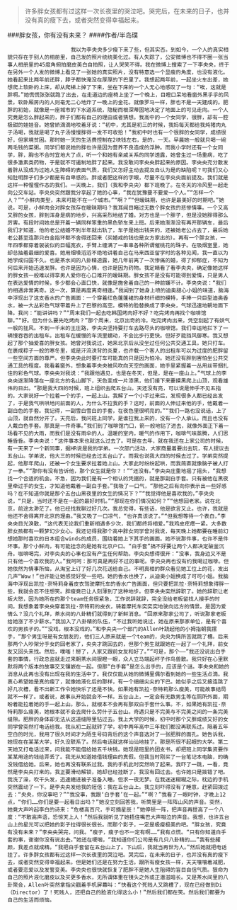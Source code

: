 > 许多胖女孩都有过这样一次长夜里的哭泣吧。哭完后，在未来的日子，也并没有真的瘦下去，或者突然变得幸福起来。

###胖女孩，你有没有未来？
####作者/半岛璞

						我以为李央央多少瘦下来了些，但其实否。到如今，一个人的真实相貌只存在于别人的相册里，自己发的照片统统美化过。有人失踪了，公安微博也不得不圈一张当事人相册里的45度角俯拍磨皮美白自拍照，让人哭笑不得。我在微博上搜索了一下李央央，终于在另外一个人发的微博上看见了一张她的真实照片，没有特意选一个显瘦的角度，也没有液化。她看起来比两年前还胖，脖子都快淹没在厚厚的下巴里了。我想起两年前，一起坐火车出差，她想爬上软卧的上床，却从爬梯上掉了下来，坐在下床的一个人无心地感叹了一句：“唉，这就是胖啊。”她慌慌张张就跑了出去，在走道边的座椅上坐了一个晚上，目瞪口呆地看窗外黑乎乎的风景。软卧厢房内的人则毫无二心地炸了一晚上的金花。就像罗马一样，胖也不是一天建成的。肥胖的初始，就像是一座城市的下水道系统，隐秘而根深蒂固地决定了地面上的可见走向。一个人究竟是怎么胖起来的，胖子们都有自己的理由或者猜想。我高中的一个女同学，很胖，却有一腔极甜的娃娃音。她曾娇滴滴地咬着牙说：“初中，尤其是初三的时候，我妈每天都给我炖猪肉丸子汤喝，我就是喝了丸子汤慢慢胖得一发不可收拾！”我初中时也有一个很胖的女同学，成绩很好，但家境贫困。那时她一天的生活费控制在2块钱左右，是的，一天。早晨她一般就只喝一碗两毛钱的菜粥。同学们都说她的胖也许是因为营养不良造成的浮肿。而我小学时还有一个女同学，胖，胸也不合时宜地大了点，听一个和她有亲戚关系的同学透露，她曾生过一场重病，吃了很多激素类药物，于是就不可遏制地胖了起来。我没敢问李央央胖起来的原因。李央央充分散发着胖从没成为过她人生障碍的表面气质，我们又怎好主动去提及自认为是的缺陷呢？可我们又心知肚明胖子们多少都是有自卑感的。胖或者肥这样的字眼，尽量不在李央央面前提及。我们就是这样一种惺惺作态的我们。一天晚上，我们（我和李央央）都下班晚了。在冬天的冷风里一起走向公交车站。李央央突然跟我分享起了她的心事，“我在犹豫要不要爱一个人。”“怎样一个人？”“小鲜肉类型，未来可能不在一个城市。”“啊？”“但暧昧期，也许是最美好的时期吧。”她说。可是，小鲜肉会对胖女孩存在暧昧期吗？我耳闻目睹过无数个胖女孩的悲惨情事。一个又高又胖的女孩，胖到浑身是病的地步，兴高采烈地结了婚。对方也是一个胖子，但是没她胖得那么厉害。有段时间她总是开着一辆同样笨重的黑色轿车来上班。后来她渐渐没有再开那辆车，最后我们才知道，他的老公结婚不到半年就出轨了，车子是她出钱买的，还被她老公占去了，最后她老公甚至连那只白金指环都不舍得还回来（买婚戒的钱也是女方家出的）。再有一个胖女孩，一年四季都穿着袈裟似的巨幅宽衣，手臂上缠满了一串串各种所谓催桃花的珠子。在吸烟室里，她却总抽着最细的爱喜。她用烟嗓滔滔不绝地讲着自己在马来西亚留学时的各种见闻，我一直以为她学成归国不久。也是茶水间的八卦精透露，她几年前离了一次惨痛的婚，得了抑郁症，不知为何后来开始迅速发胖。也许是因为心情，也许是因为药物。我定睛看了看李央央，确定像她这样的胖女孩一般难以得享男人爱你在心口难开的暧昧期。胖女孩不是没有可能得到爱情，只是男人在表达爱情的时候，多少都会心直口快，就像是施舍着自己的一种前嫌不计。李央央说：“我们的相遇非常离奇。这一次，算是再度离奇相逢。”我闻到了她身上喷的迪奥甜心小姐的味道，脑海中浮现出了这支香水的广告画面：一个穿着红色蓬蓬裙的身材纤细的模特，手捧一只巨型迪奥香水，被一大丛彩色气球带着升上了巴黎的高空。模特的脸替换成了李央央，气球迅速地朝地面下降。我问：“能讲讲吗？”“周末我们一起去吃韩国烤肉好不好？吃完烤肉再找个咖啡馆聊。”“好。但为什么要先吃烤肉？”那个周末，北京出奇的冷。吃完烤肉出来，凭空刮起了有妖气一般的狂风。不到一千米的王庄路，李央央坚持要打车去路尽头的咖啡馆。我们幸运地拦下了一辆慢吞吞的出租车。出租车在缓慢的车流里蠕动，不会比步行更快。但好歹能挡风御寒。我又想起了那个抽爱喜的胖女孩。她曾对我说过，她来北京后从没坐过任何公共交通工具，她只打车。在裹成粽子一般的寒冬里，或是汗流浃背的炎夏，也许载一个客人的出租车可以为过度的肥胖留一些空间方面的尊严。但李央央此时要打车可能真的只是因为怕冷。她还没有胖到害怕坐公共交通工具的程度。我看着窗外，想象着李央央被风吹向天空的画面，她手里紧握着一丛用丝带捆扎住的彩色气球。李央央对我说：“我跟他遇见，也是在冬天，但是，是在一座山上。”气球上的李央央逐渐降落在一座北方的名山脚下，天色变成一片漆黑，他们接下来要摸黑爬上山顶，观看雄伟的日出。“那是我大四的时候，班上组织去爬五台山。天还没有亮，可以说是伸手不见五指的。大家说好一个拉着一个的手，一起上山。我解了一个小手过来后，发现很多人都已经出发了，于是我气哄哄地问前面的人，为什么不拉我的手？这时，前面的人伸过来他的手，他戴着一副白色的手套。我记得，一副雪白雪白的手套，在夜色里很明亮的。”“我们一路也没说话，上了山顶，就自然分开了。天亮后，我问班上同学，是谁拉我上来的，没有一个人承认。而且也没有人戴白色手套。那真是一件奇事。”我们到了咖啡馆门口，箭一般地钻了进去，就像外面正下着一场看不见的大雨，而我们是没有雨伞的人。温暖的室内，暖气的作用下，咖啡气味蒸腾，人们思睡昏昏。李央央说：“这件事本来也就这么过去了。可是在去年，就在我还在上家公司的时候，有一天来了一个新同事，据HR说是我的学弟。一次部门活动，大家商量着要出去玩，有人提议去五台山。学弟说，他大三的时候已经去过五台山了。而我也说我大四的时候去过了。学弟突然提起，他那年爬山，还被一个女生要求拉着她上山。大家此时纷纷起哄，而我简直就像脑子被人打了一拳。”“那你有没有告诉他，那个女生就是你？！”“还没有。”李央央庄重地摇了摇头，“我想找一个合适的机会。不急，因为我们是有一个相认的凭据的，就是那副白手套。只有被他在黑夜里牵过手的女生，才知道他戴着一副白手套。”我吸了一口气，“那他之后有向你表示出一些好感吗？在不知道你就是那个五台山黑夜里的女生的情况下？”“我觉得他是喜欢我的，”李央央说，“只是，当时还不是在一起的最好时机。”“那现在你们情况如何？”“他想回老家。说在北京，前途太渺茫了。他已经找我聊过好几次。我总觉得，有些话，他是欲言又止。也许，我就是他还不舍得离开北京的理由。”我又吸了一口凉气，“也许真该说了。”“但我想等待一个表白，”李央央目光涣散，“这代表无论我们重新相遇多少次，我们都终将相爱。”我鸡皮疙瘩一紧。大多数胖女孩都有一颗梦幻少女心。我还记得我那个高中胖女同学曾对我说，每天晚上她都要在睡前幻想她那时喜欢的日本组合winds的成员，围绕着她上下其手的画面。她不说那件事，也许不是件坏事。那个小鲜肉，有可能挂念的是她有北京户口。“白手套”搞不好要让两个人都决定破釜沉舟。咖啡喝完，对李央央的心事也没有产生任何帮助。李央央想得很开：“没事，我身边又不是只有他一个喜欢我的人。”我呵呵：那可真是再好不过的事呢。李央央再也没有约我喝过咖啡。但她依然为情事所恼，从淘宝上订了好几次花送给自己。不明真相的群众看见她工位上的花，发出几声“Wow！”也许能让她感觉好受一些吧。她的香水也换了，从迪奥小姐换成了可可小姐。我脑海中浮现出凯拉·奈特莉身着皮衣驾驶摩托车的香水广告画面，但只要把凯拉·奈特莉想象得胖一些，我就会忍不住想笑。胖瘦竟已让人刻薄到了这种地步。但李央央突然辞职了。她的辞职让老板大怒，因为她所在的那个team任务很紧急，工作说辞就辞，完全没给老板留找人接手的时间。我想象着李央央穿着凯拉·奈特莉的皮衣，骑着摩托车突突突地驶向远方的情景。是因为爱情么？没几个礼拜，茶水间的八卦精们就得到了新鲜消息。“回原来那家公司了，听说那家老板给她涨了不少薪水。”我加入了八卦精的队伍，“不过我听她说过，她在原来那家单位，是有个喜欢的男孩子的。”“没戏，根本没戏的。”和李央央一个部门的Allen叶跷起他的小拇指朝我摆手，“那个男生呀是有女朋友的，他们三人原来就是一个team的，央央为情所苦就跳了槽。后来那两个人吵架分手女的回老家了，央央才跳回去的，但那个男生就跟她在一起了一个礼拜，前女友又回头来找。然后，噗嗤！掰了，人家又跟前女友和好了。”“可是，那个——”我还没说出白手套的事情，行政总监就走过来朝茶水间狠瞪一眼，众人立马端起杯子作鸟兽散。我只好在心里默默将两个版本的故事交叉镶嵌在一起。但那“白手套”是怎么出手的，应该是个谜。李央央和她的消息从此再也没有出现在我的生活中了。我仅仅能从她的微博里偶尔看到她的一些生活点滴。我衷心希望她是真的瘦了，就像她液化后的那样，有一个细细尖尖的下巴。她似乎之后又接连跳了好几次槽，看不出新工作令她快乐了还是不快。如果她有凯拉·奈特莉那么瘦美，可能故事结局就不一样了。或者说，故事从开始就会不一样。五台山上，一定会有无数男生等在厕所外面，期盼着能拉着她的手一起上山。那么，就根本不会再有那双白手套什么事。不，如果她有凯拉·奈特莉那么瘦美，她根本就不会去爬什么劳什子五台山。奇遇只是不完美与不完美之间的一条完美缝隙。肥胖的身体却无法从这道缝隙里钻过去。我上大学的时候，初中时那个又胖成绩又好的女同学曾突然打电话给我。我从初二起就转了学，初中两年高中三年我们都没再联系过。隔着五年空白的时光，我用了很久时间才为陌生号码背后的这个声音选对了一张肥胖的面孔。她告诉我，她现在在某某大学，好久没联系了。然后电话就这样讪讪地挂了。那是所很不起眼的大学。第二天她又打电话过来，问我能不能借给她五千块钱。她现是班里的团支书，却把班上同学集资要作某某用途的钱给弄丢了。我无从知道她借钱理由的真假。但我当时刚买了一台笔记本电脑，的确没钱借给她。后来，她也再没有联系过我。我的手机此时突然响了起来。我吓了一跳，一看，竟然是李央央打来的。我正要滑动解锁，她却已经挂断了。我没有回过去。也许她只是拨错了吧。我洗了澡，吹干头发，迅速蜷进被子准备入睡。但求一夜无梦。在我迷迷糊糊之际，枕边的手机突然震动了一下。是李央央发给我的短信：我在五台山上。我立刻吓得没有了睡意，赶紧回拨过去：“央央，你没事吧？”“我没事，我跟‘白手套’在一起。”“啊？”我看了一眼时钟，才晚上12点，“你们……你们是要一起看日出吗？”她没立刻回答我，听筒里是一阵阵山风的声音。突然，她竟大声吟起李白的诗来：“危楼高百尺，手可摘星辰！”她停顿一阵，把声音再提高了一个八度：“不敢高声语，恐惊天上人！”然后我就听见了她捂住嘴巴大声啜泣的声音。我想，也许五台山上的星光可以把她的影子拉得很长很长。而那个影子，一定是极瘦极美的吧。“胖女孩，究竟有没有未来？”李央央哭完，问我。“瘦子，瘦子也不一定有啊……”我有点慌。“只有你知道白手套的事，谢谢你没有说出去。”她还在哽咽，“我知道你们公司是有几只八卦精的……”我有些赧颜，我差点就成精。“我把白手套留在五台山上了。下山后，我就当再世为人。”然后她就把电话挂了。许多胖女孩都有过这样一次长夜里的哭泣吧。哭完后，在未来的日子，也并没有真的瘦下去，或者突然变得幸福起来。但是她们还是在努力生活。跟所有瘦女孩一样，天天嚷嚷着减肥，或者要恋爱以及发誓变美。李央央也很快就恢复了肥胖不是她人生阻碍的盲目自信气质。狠命为自己的照片液化磨皮以及买更多香水，无所谓体重在镜头之外或正潜滋暗长。又是茶水间里的八卦聚会，Allen叶突然拿指尖戳着手机屏幕叫：“快看这个死贱人又跳槽了，现在已经做到Di（Director）了！死贱人，还把自己的脸液化得这么小！”然后我们都在笑。然后我们都要为自己的生活而烦恼。			  		